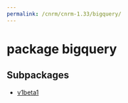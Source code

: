 ```yaml
---
permalink: /cnrm/cnrm-1.33/bigquery/
---
```


# package bigquery



## Subpackages

* [v1beta1](bigquery-v1beta1.md)